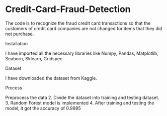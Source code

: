 
# Credit-Card-Fraud-Detection

The code is to recognize the fraud credit card transactions so that the customers of credit card companies are not changed for items that they did not purchase.

Installation

I have imported all the necessary libraries like Numpy, Pandas, Matplotlib, Seaborn, Sklearn, Gridspec

Dataset

I have downloaded the dataset from Kaggle.

Process

Preprocess the data 
2. Divide the dataset into training and testing dataset. 
3. Random Forest model is implemented 
4. After training and testing the model, it got the accuracy of 0.9995

